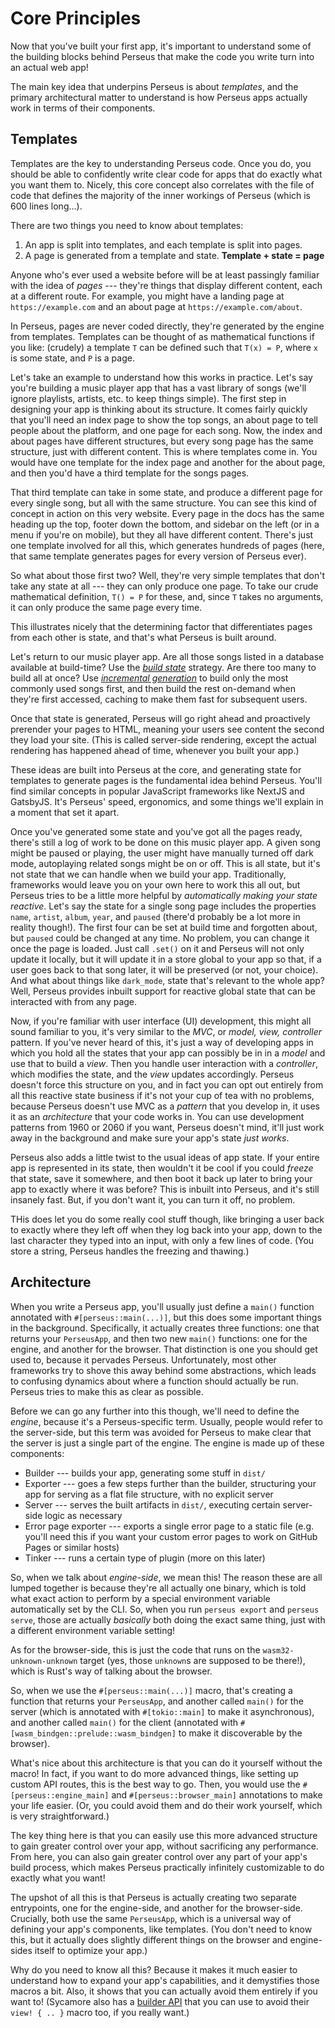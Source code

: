 # Core Principles

Now that you've built your first app, it's important to understand some of the building blocks behind Perseus that make the code you write turn into an actual web app!

The main key idea that underpins Perseus is about *templates*, and the primary architectural matter to understand is how Perseus apps actually work in terms of their components.

## Templates

Templates are the key to understanding Perseus code. Once you do, you should be able to confidently write clear code for apps that do exactly what you want them to. Nicely, this core concept also correlates with the file of code that defines the majority of the inner workings of Perseus (which is 600 lines long...).

There are two things you need to know about templates:

1. An app is split into templates, and each template is split into pages.
2. A page is generated from a template and state. **Template + state = page**

Anyone who's ever used a website before will be at least passingly familiar with the idea of *pages* --- they're things that display different content, each at a different route. For example, you might have a landing page at `https://example.com` and an about page at `https://example.com/about`.

In Perseus, pages are never coded directly, they're generated by the engine from templates. Templates can be thought of as mathematical functions if you like: (crudely) a template `T` can be defined such that `T(x) = P`, where `x` is some state, and `P` is a page. 

Let's take an example to understand how this works in practice. Let's say you're building a music player app that has a vast library of songs (we'll ignore playlists, artists, etc. to keep things simple). The first step in designing your app is thinking about its structure. It comes fairly quickly that you'll need an index page to show the top songs, an about page to tell people about the platform, and one page for each song. Now, the index and about pages have different structures, but every song page has the same structure, just with different content. This is where templates come in. You would have one template for the index page and another for the about page, and then you'd have a third template for the songs pages.

That third template can take in some state, and produce a different page for every single song, but all with the same structure. You can see this kind of concept in action on this very website. Every page in the docs has the same heading up the top, footer down the bottom, and sidebar on the left (or in a menu if you're on mobile), but they all have different content. There's just one template involved for all this, which generates hundreds of pages (here, that same template generates pages for every version of Perseus ever).

So what about those first two? Well, they're very simple templates that don't take any state at all --- they can only produce one page. To take our crude mathematical definition, `T() = P` for these, and, since `T` takes no arguments, it can only produce the same page every time.

This illustrates nicely that the determining factor that differentiates pages from each other is state, and that's what Perseus is built around.

Let's return to our music player app. Are all those songs listed in a database available at build-time? Use the [*build state*](:reference/strategies/build-state) strategy. Are there too many to build all at once? Use [*incremental generation*](:reference/strategies/incremental-generation) to build only the most commonly used songs first, and then build the rest on-demand when they're first accessed, caching to make them fast for subsequent users.

Once that state is generated, Perseus will go right ahead and proactively prerender your pages to HTML, meaning your users see content the second they load your site. (This is called server-side rendering, except the actual rendering has happened ahead of time, whenever you built your app.)

These ideas are built into Perseus at the core, and generating state for templates to generate pages is the fundamental idea behind Perseus. You'll find similar concepts in popular JavaScript frameworks like NextJS and GatsbyJS. It's Perseus' speed, ergonomics, and some things we'll explain in a moment that set it apart.

Once you've generated some state and you've got all the pages ready, there's still a log of work to be done on this music player app. A given song might be paused or playing, the user might have manually turned off dark mode, autoplaying related songs might be on or off. This is all state, but it's not state that we can handle when we build your app. Traditionally, frameworks would leave you on your own here to work this all out, but Perseus tries to be a little more helpful by *automatically making your state reactive*. Let's say the state for a single song page includes the properties `name`, `artist`, `album`, `year`, and `paused` (there'd probably be a lot more in reality though!). The first four can be set at build time and forgotten about, but `paused` could be changed at any time. No problem, you can change it once the page is loaded. Just call `.set()` on it and Perseus will not only update it locally, but it will update it in a store global to your app so that, if a user goes back to that song later, it will be preserved (or not, your choice). And what about things like `dark_mode`, state that's relevant to the whole app? Well, Perseus provides inbuilt support for reactive global state that can be interacted with from any page.

Now, if you're familiar with user interface (UI) development, this might all sound familiar to you, it's very similar to the *MVC*, or *model, view, controller* pattern. If you've never heard of this, it's just a way of developing apps in which you hold all the states that your app can possibly be in in a *model* and use that to build a *view*. Then you handle user interaction with a *controller*, which modifies the state, and the *view* updates accordingly. Perseus doesn't force this structure on you, and in fact you can opt out entirely from all this reactive state business if it's not your cup of tea with no problems, because Perseus doesn't use MVC as a *pattern* that you develop in, it uses it as an *architecture* that your code works in. You can use development patterns from 1960 or 2060 if you want, Perseus doesn't mind, it'll just work away in the background and make sure your app's state *just works*.

Perseus also adds a little twist to the usual ideas of app state. If your entire app is represented in its state, then wouldn't it be cool if you could *freeze* that state, save it somewhere, and then boot it back up later to bring your app to exactly where it was before? This is inbuilt into Perseus, and it's still insanely fast. But, if you don't want it, you can turn it off, no problem.

THis does let you do some really cool stuff though, like bringing a user back to exactly where they left off when they log back into your app, down to the last character they typed into an input, with only a few lines of code. (You store a string, Perseus handles the freezing and thawing.)

## Architecture

When you write a Perseus app, you'll usually just define a `main()` function annotated with `#[perseus::main(...)]`, but this does some important things in the background. Specifically, it actually creates three functions: one that returns your `PerseusApp`, and then two new `main()` functions: one for the engine, and another for the browser. That distinction is one you should get used to, because it pervades Perseus. Unfortunately, most other frameworks try to shove this away behind some abstractions, which leads to confusing dynamics about where a function should actually be run. Perseus tries to make this as clear as possible.

Before we can go any further into this though, we'll need to define the *engine*, because it's a Perseus-specific term. Usually, people would refer to the server-side, but this term was avoided for Perseus to make clear that the server is just a single part of the engine. The engine is made up of these components:

- Builder --- builds your app, generating some stuff in `dist/`
- Exporter --- goes a few steps further than the builder, structuring your app for serving as a flat file structure, with no explicit server
- Server --- serves the built artifacts in `dist/`, executing certain server-side logic as necessary
- Error page exporter --- exports a single error page to a static file (e.g. you'll need this if you want your custom error pages to work on GitHub Pages or similar hosts)
- Tinker --- runs a certain type of plugin (more on this later)

So, when we talk about *engine-side*, we mean this! The reason these are all lumped together is because they're all actually one binary, which is told what exact action to perform by a special environment variable automatically set by the CLI. So, when you run `perseus export` and `perseus serve`, those are actually *basically* both doing the exact same thing, just with a different environment variable setting!

As for the browser-side, this is just the code that runs on the `wasm32-unknown-unknown` target (yes, those `unknown`s are supposed to be there!), which is Rust's way of talking about the browser.

So, when we use the `#[perseus::main(...)]` macro, that's creating a function that returns your `PerseusApp`, and another called `main()` for the server (which is annotated with `#[tokio::main]` to make it asynchronous), and another called `main()` for the client (annotated with `#[wasm_bindgen::prelude::wasm_bindgen]` to make it discoverable by the browser).

What's nice about this architecture is that you can do it yourself without the macro! In fact, if you want to do more advanced things, like setting up custom API routes, this is the best way to go. Then, you would use the `#[perseus::engine_main]` and `#[perseus::browser_main]` annotations to make your life easier. (Or, you could avoid them and do their work yourself, which is very straightforward.)

The key thing here is that you can easily use this more advanced structure to gain greater control over your app, without sacrificing any performance. From here, you can also gain greater control over any part of your app's build process, which makes Perseus practically infinitely customizable to do exactly what you want!

The upshot of all this is that Perseus is actually creating two separate entrypoints, one for the engine-side, and another for the browser-side. Crucially, both use the same `PerseusApp`, which is a universal way of defining your app's components, like templates. (You don't need to know this, but it actually does slightly different things on the browser and engine-sides itself to optimize your app.)

Why do you need to know all this? Because it makes it much easier to understand how to expand your app's capabilities, and it demystifies those macros a bit. Also, it shows that you can actually avoid them entirely if you want to! (Sycamore also has a [builder API](https://sycamore-rs.netlify.app/docs/basics/view#builder-syntax) that you can use to avoid their `view! { .. }` macro too, if you really want.)
